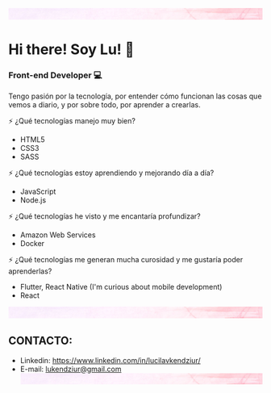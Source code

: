 ![Banner Image](/image/myPost.png)

# Hi there! Soy Lu! :wave:
### Front-end Developer :computer:

Tengo pasión por la tecnología, por entender cómo funcionan las cosas que vemos a diario, y por sobre todo, por aprender a crearlas.

:zap: ¿Qué tecnologías manejo muy bien?
* HTML5
* CSS3
* SASS

:zap: ¿Qué tecnologías estoy aprendiendo y mejorando día a día?
* JavaScript
* Node.js

:zap: ¿Qué tecnologías he visto y me encantaría profundizar?
* Amazon Web Services
* Docker

:zap: ¿Qué tecnologías me generan mucha curosidad y me gustaría poder aprenderlas?
* Flutter, React Native (I'm curious about mobile development)
* React


![Banner Image](/image/myPost.png)
## CONTACTO:

* Linkedin: https://www.linkedin.com/in/lucilavkendziur/
* E-mail: lukendziur@gmail.com
![Banner Image](/image/myPost.png)









